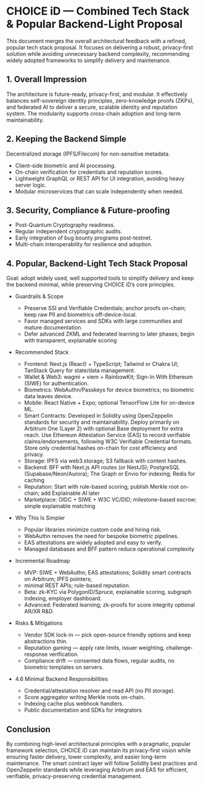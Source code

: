 # CHOICE iD — Combined Tech Stack & Popular Backend-Light Proposal

This document merges the overall architectural feedback with a refined, popular tech stack proposal. 
It focuses on delivering a robust, privacy-first solution while avoiding unnecessary backend complexity, recommending widely adopted frameworks to simplify delivery and
maintenance.

## 1. Overall Impression

The architecture is future-ready, privacy-first, and modular. It effectively balances self-sovereign identity principles, zero-knowledge proofs (ZKPs), and federated AI to deliver a secure, scalable identity and reputation system. 
The modularity supports cross-chain adoption and long-term maintainability.

## 2. Keeping the Backend Simple

Decentralized storage (IPFS/Filecoin) for non-sensitive metadata.
- Client-side biometric and AI processing.
- On-chain verification for credentials and reputation scores.
- Lightweight GraphQL or REST API for UI integration, avoiding heavy server logic.
- Modular microservices that can scale independently when needed.

## 3. Security, Compliance & Future-proofing

- Post-Quantum Cryptography readiness.
- Regular independent cryptographic audits.
- Early integration of bug bounty programs post-testnet.
- Multi-chain interoperability for resilience and adoption. 

## 4. Popular, Backend-Light Tech Stack Proposal

Goal: adopt widely used, well supported tools to simplify delivery and keep the backend minimal,
while preserving CHOICE iD’s core principles.

  - Guardrails & Scope
    - Preserve SSI and Verifiable Credentials; anchor proofs on-chain; keep raw PII and biometrics off-device-local.
    - Favor managed services and SDKs with large communities and mature documentation.
    - Defer advanced ZKML and federated learning to later phases; begin with transparent, explainable scoring

  - Recommended Stack
    - Frontend: Next.js (React) + TypeScript; Tailwind or Chakra UI; TanStack Query for state/data management.
    - Wallet & Web3: wagmi + viem + RainbowKit; Sign-In With Ethereum (SIWE) for authentication.
    - Biometrics: WebAuthn/Passkeys for device biometrics; no biometric data leaves device.
    - Mobile: React Native + Expo; optional TensorFlow Lite for on-device ML.
    - Smart Contracts: Developed in Solidity using OpenZeppelin standards for security and maintainability. Deploy primarily on Arbitrum One (Layer 2) with optional Base
      deployment for extra reach. Use Ethereum Attestation Service (EAS) to record verifiable claims/endorsements, following W3C Verifiable Credential formats. Store only credential hashes on-chain for cost efficiency and privacy.
    - Storage: IPFS via web3.storage; S3 fallback with content hashes.
    - Backend: BFF with Next.js API routes (or NestJS); PostgreSQL (Supabase/Neon/Aurora); The Graph or Envio for indexing; Redis for caching
    - Reputation: Start with rule-based scoring; publish Merkle root on-chain; add Explainable AI later
    - Marketplace: OIDC + SIWE + W3C VC/DID; milestone-based escrow; simple explainable matching

  - Why This Is Simpler
    - Popular libraries minimize custom code and hiring risk.
    - WebAuthn removes the need for bespoke biometric pipelines.
    - EAS attestations are widely adopted and easy to verify.
    - Managed databases and BFF pattern reduce operational complexity

  - Incremental Roadmap
    - MVP: SIWE + WebAuthn; EAS attestations; Solidity smart contracts on Arbitrum; IPFS pointers;
    - minimal REST APIs; rule-based reputation.
    - Beta: zk-KYC via PolygonID/Spruce, explainable scoring, subgraph indexing, employer dashboard.
    - Advanced: Federated learning; zk-proofs for score integrity optional AR/XR R&D.
  
  - Risks & Mitigations
    - Vendor SDK lock-in — pick open-source friendly options and keep abstractions thin.
    - Reputation gaming — apply rate limits, issuer weighting, challenge-response verification.
    - Compliance drift — consented data flows, regular audits, no biometric templates on servers.

  - 4.6 Minimal Backend Responsibilities

    - Credential/attestation resolver and read API (no PII storage).
    - Score aggregator writing Merkle roots on-chain.
    - Indexing cache plus webhook handlers.
    - Public documentation and SDKs for integrators


## Conclusion

  By combining high-level architectural principles with a pragmatic, popular framework selection, CHOICE iD can maintain its privacy-first vision while ensuring faster delivery, lower complexity, and easier long-term maintenance. 
  The smart contract layer will follow Solidity best practices and OpenZeppelin standards while leveraging Arbitrum and EAS for efficient, verifiable, privacy-preserving credential management.